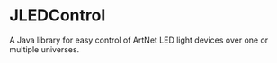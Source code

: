 # JLEDControl
A Java library for easy control of ArtNet LED light devices over one or multiple universes.
